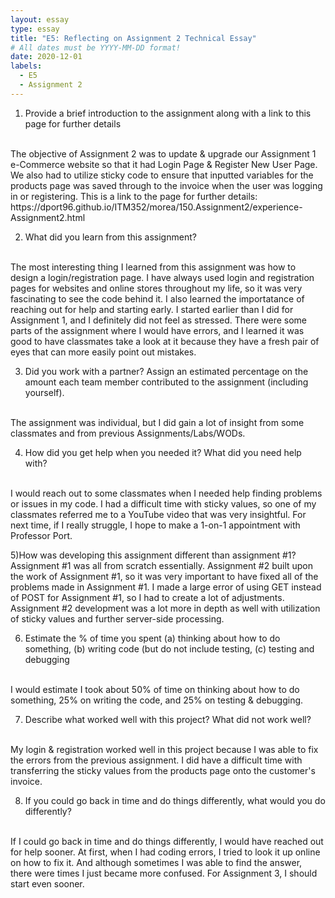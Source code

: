 ```yaml
---
layout: essay
type: essay
title: "E5: Reflecting on Assignment 2 Technical Essay"
# All dates must be YYYY-MM-DD format!
date: 2020-12-01
labels:
  - E5
  - Assignment 2
---
```


1) Provide a brief introduction to the assignment along with a link to this page for further details
<br>
The objective of Assignment 2 was to update & upgrade our Assignment 1 e-Commerce website so that it had Login Page & Register New User Page. We also had to utilize sticky code to ensure that inputted variables for the products page was saved through to the invoice when the user was logging in or registering. 
This is a link to the page for further details: https://dport96.github.io/ITM352/morea/150.Assignment2/experience-Assignment2.html

2) What did you learn from this assignment?
<br>
The most interesting thing I learned from this assignment was how to design a login/registration page. I have always used login and registration pages for websites and online stores throughout my life, so it was very fascinating to see the code behind it. I also learned the importatance of reaching out for help and starting early. I started earlier than I did for Assignment 1, and I definitely did not feel as stressed. There were some parts of the assignment where I would have errors, and I learned it was good to have classmates take a look at it because they have a fresh pair of eyes that can more easily point out mistakes.

3) Did you work with a partner? Assign an estimated percentage on the amount each team member contributed to the assignment (including yourself).
<br>
The assignment was individual, but I did gain a lot of insight from some classmates and from previous Assignments/Labs/WODs.

4) How did you get help when you needed it? What did you need help with?
<br>
I would reach out to some classmates when I needed help finding problems or issues in my code. I had a difficult time with sticky values, so one of my classmates referred me to a YouTube video that was very insightful. For next time, if I really struggle, I hope to make a 1-on-1 appointment with Professor Port.

5)How was developing this assignment different than assignment #1?
<br>
Assignment #1 was all from scratch essentially. Assignment #2 built upon the work of Assignment #1, so it was very important to have fixed all of the problems made in Assignment #1. I made a large error of using GET instead of POST for Assignment #1, so I had to create a lot of adjustments. Assignment #2 development was a lot more in depth as well with utilization of sticky values and further server-side processing.

6) Estimate the % of time you spent (a) thinking about how to do something, (b) writing code (but do not include testing, (c) testing and debugging
<br>
I would estimate I took about 50% of time on thinking about how to do something, 25% on writing the code, and 25% on testing & debugging.

7) Describe what worked well with this project? What did not work well?
<br>
My login & registration worked well in this project because I was able to fix the errors from the previous assignment. I did have a difficult time with transferring the sticky values from the products page onto the customer's invoice.

8) If you could go back in time and do things differently, what would you do differently?
<br>
If I could go back in time and do things differently, I would have reached out for help sooner. At first, when I had coding errors, I tried to look it up online on how to fix it. And although sometimes I was able to find the answer, there were times I just became more confused. For Assignment 3, I should start even sooner.

